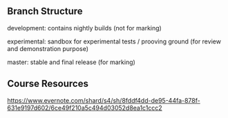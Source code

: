 Branch Structure
---
development: contains nightly builds (not for marking) 

experimental: sandbox for experimental tests / prooving ground (for review and demonstration purpose)

master: stable and final release (for marking)

Course Resources
---
https://www.evernote.com/shard/s4/sh/8fddf4dd-de95-44fa-878f-631e9197d602/6ce49f210a5c494d03052d8ea1c1ccc2
